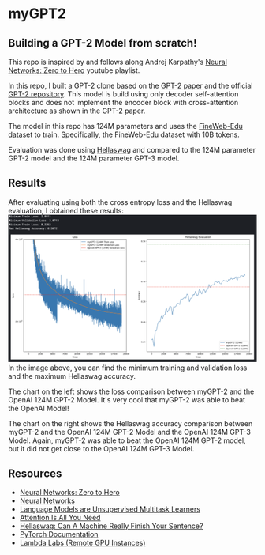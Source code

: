 # myGPT2

## Building a GPT-2 Model from scratch!

This repo is inspired by and follows along Andrej Karpathy's [Neural Networks: Zero to Hero](https://www.youtube.com/playlist?list=PLAqhIrjkxbuWI23v9cThsA9GvCAUhRvKZ) youtube playlist.

In this repo, I built a GPT-2 clone based on the [GPT-2 paper](https://d4mucfpksywv.cloudfront.net/better-language-models/language_models_are_unsupervised_multitask_learners.pdf) and the official [GPT-2 repository](https://github.com/openai/gpt-2). This model is build using only decoder self-attention blocks and does not implement the encoder block with cross-attention architecture as shown in the GPT-2 paper.

The model in this repo has 124M parameters and uses the [FineWeb-Edu dataset](https://huggingface.co/datasets/HuggingFaceFW/fineweb-edu) to train. Specifically, the FineWeb-Edu dataset with 10B tokens.

Evaluation was done using [Hellaswag](https://github.com/rowanz/hellaswag) and compared to the 124M parameter GPT-2 model and the 124M parameter GPT-3 model.

## Results

After evaluating using both the cross entropy loss and the Hellaswag evaluation, I obtained these results:
![myGPT2 Evaluation](/myGPT2_eval.png)
In the image above, you can find the minimum training and validation loss and the maximum Hellaswag accuracy.

The chart on the left shows the loss comparison between myGPT-2 and the OpenAI 124M GPT-2 Model. It's very cool that myGPT-2 was able to beat the OpenAI Model!

The chart on the right shows the Hellaswag accuracy comparison between myGPT-2 and the OpenAI 124M GPT-2 Model and the OpenAI 124M GPT-3 Model. Again, myGPT-2 was able to beat the OpenAI 124M GPT-2 model, but it did not get close to the OpenAI 124M GPT-3 Model.

## Resources

- [Neural Networks: Zero to Hero](https://www.youtube.com/playlist?list=PLAqhIrjkxbuWI23v9cThsA9GvCAUhRvKZ)
- [Neural Networks](https://www.3blue1brown.com/topics/neural-networks)
- [Language Models are Unsupervised Multitask Learners](https://d4mucfpksywv.cloudfront.net/better-language-models/language_models_are_unsupervised_multitask_learners.pdf)
- [Attention Is All You Need](https://arxiv.org/pdf/1706.03762)
- [Hellaswag: Can A Machine Really Finish Your Sentence?](https://arxiv.org/pdf/1905.07830)
- [PyTorch Documentation](https://pytorch.org/docs/stable/index.html)
- [Lambda Labs (Remote GPU Instances)](https://lambdalabs.com/)
